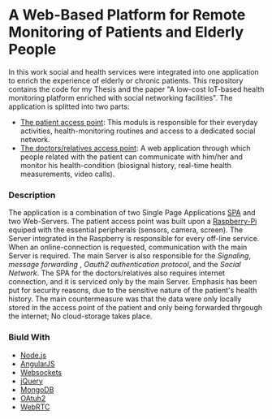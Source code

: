 #   A Web-Based Platform for Remote Monitoring of Patients and Elderly People

In this work social and health services were integrated into one application to enrich the experience of elderly or chronic patients. This repository contains the code for my Thesis and the paper "A low-cost IoT-based health monitoring platform enriched with social networking facilities". The application is splitted into two parts:

* [The patient access point](https://gitlab.com/timos/Cloud-Webrtc/tree/master/raspberry): This moduls is responsible for their everyday activities, health-monitoring routines and access to a dedicated social network.
* [The doctors/relatives access point](https://gitlab.com/timos/Cloud-Webrtc/tree/master/Cloud-Webrtc): A web application through which people related with the patient can communicate with him/her and monitor his health-condition (biosignal history, real-time health measurements, video calls).

### Description

The application is a combination of two Single Page Applications [SPA](https://en.wikipedia.org/wiki/Single-page_application) and two Web-Servers. The patient access point was built upon a [Raspberry-Pi](https://www.raspberrypi.org/products/raspberry-pi-3-model-b/) equiped with the essential peripherals (sensors, camera, screen).
The Server integrated in the Raspberry is responsible for every off-line service. When an online-connection is requested, communication with the main Server is required. The main Server is also responsible for
the *Signaling*, *message forwarding* , *Oauth2 authentication protocol*, and the *Social Network*. The SPA for the doctors/relatives also requires internet connection, and it is serviced only by the main Server.
Emphasis has been put for security reasons, due to the sensitive nature of the patient's health history. The main countermeasure was that the data were only locally stored in the access point of the patient and only being forwarded thrgough the internet; No cloud-storage takes place.


### Biuld With 

* [Node.js](https://nodejs.org/en/)
* [AngularJS](https://angularjs.org/)
* [Websockets](https://developer.mozilla.org/en-US/docs/Web/API/WebSockets_API)
* [jQuery](https://jquery.com/)
* [MongoDB](https://www.mongodb.com/)
* [OAtuh2](https://oauth.net/2/)
* [WebRTC](https://webrtc.org/)

